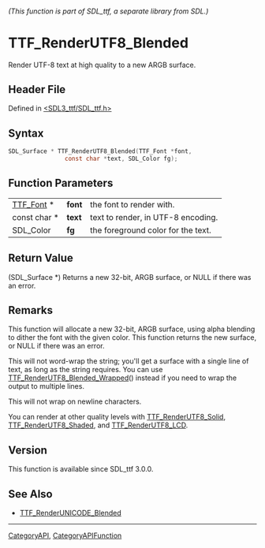 ###### (This function is part of SDL_ttf, a separate library from SDL.)
# TTF_RenderUTF8_Blended

Render UTF-8 text at high quality to a new ARGB surface.

## Header File

Defined in [<SDL3_ttf/SDL_ttf.h>](https://github.com/libsdl-org/SDL_ttf/blob/main/include/SDL3_ttf/SDL_ttf.h)

## Syntax

```c
SDL_Surface * TTF_RenderUTF8_Blended(TTF_Font *font,
                const char *text, SDL_Color fg);
```

## Function Parameters

|                        |          |                                    |
| ---------------------- | -------- | ---------------------------------- |
| [TTF_Font](TTF_Font) * | **font** | the font to render with.           |
| const char *           | **text** | text to render, in UTF-8 encoding. |
| SDL_Color              | **fg**   | the foreground color for the text. |

## Return Value

(SDL_Surface *) Returns a new 32-bit, ARGB surface, or NULL if there was an
error.

## Remarks

This function will allocate a new 32-bit, ARGB surface, using alpha
blending to dither the font with the given color. This function returns the
new surface, or NULL if there was an error.

This will not word-wrap the string; you'll get a surface with a single line
of text, as long as the string requires. You can use
[TTF_RenderUTF8_Blended_Wrapped](TTF_RenderUTF8_Blended_Wrapped)() instead
if you need to wrap the output to multiple lines.

This will not wrap on newline characters.

You can render at other quality levels with
[TTF_RenderUTF8_Solid](TTF_RenderUTF8_Solid),
[TTF_RenderUTF8_Shaded](TTF_RenderUTF8_Shaded), and
[TTF_RenderUTF8_LCD](TTF_RenderUTF8_LCD).

## Version

This function is available since SDL_ttf 3.0.0.

## See Also

- [TTF_RenderUNICODE_Blended](TTF_RenderUNICODE_Blended)

----
[CategoryAPI](CategoryAPI), [CategoryAPIFunction](CategoryAPIFunction)

